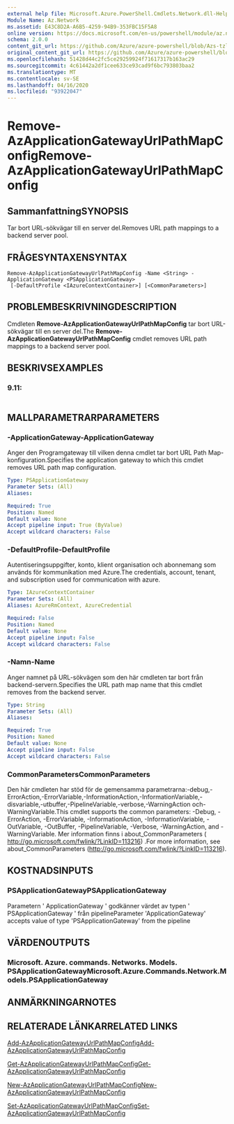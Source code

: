 ```yaml
---
external help file: Microsoft.Azure.PowerShell.Cmdlets.Network.dll-Help.xml
Module Name: Az.Network
ms.assetid: E43C8D2A-A6B5-4259-94B9-353FBC15F5A8
online version: https://docs.microsoft.com/en-us/powershell/module/az.network/remove-azapplicationgatewayurlpathmapconfig
schema: 2.0.0
content_git_url: https://github.com/Azure/azure-powershell/blob/Azs-tzl/src/Network/Network/help/Remove-AzApplicationGatewayUrlPathMapConfig.md
original_content_git_url: https://github.com/Azure/azure-powershell/blob/Azs-tzl/src/Network/Network/help/Remove-AzApplicationGatewayUrlPathMapConfig.md
ms.openlocfilehash: 51428d44c2fc5ce29259924f71617317b163ac29
ms.sourcegitcommit: 4c61442a2df1cee633ce93cad9f6bc793803baa2
ms.translationtype: MT
ms.contentlocale: sv-SE
ms.lasthandoff: 04/16/2020
ms.locfileid: "93922047"
---
```

# <span data-ttu-id="9cf41-101">Remove-AzApplicationGatewayUrlPathMapConfig</span><span class="sxs-lookup"><span data-stu-id="9cf41-101">Remove-AzApplicationGatewayUrlPathMapConfig</span></span>

## <span data-ttu-id="9cf41-102">Sammanfattning</span><span class="sxs-lookup"><span data-stu-id="9cf41-102">SYNOPSIS</span></span>
<span data-ttu-id="9cf41-103">Tar bort URL-sökvägar till en server del.</span><span class="sxs-lookup"><span data-stu-id="9cf41-103">Removes URL path mappings to a backend server pool.</span></span>

## <span data-ttu-id="9cf41-104">FRÅGESYNTAXEN</span><span class="sxs-lookup"><span data-stu-id="9cf41-104">SYNTAX</span></span>

```
Remove-AzApplicationGatewayUrlPathMapConfig -Name <String> -ApplicationGateway <PSApplicationGateway>
 [-DefaultProfile <IAzureContextContainer>] [<CommonParameters>]
```

## <span data-ttu-id="9cf41-105">PROBLEMBESKRIVNING</span><span class="sxs-lookup"><span data-stu-id="9cf41-105">DESCRIPTION</span></span>
<span data-ttu-id="9cf41-106">Cmdleten **Remove-AzApplicationGatewayUrlPathMapConfig** tar bort URL-sökvägar till en server del.</span><span class="sxs-lookup"><span data-stu-id="9cf41-106">The **Remove-AzApplicationGatewayUrlPathMapConfig** cmdlet removes URL path mappings to a backend server pool.</span></span>

## <span data-ttu-id="9cf41-107">BESKRIVS</span><span class="sxs-lookup"><span data-stu-id="9cf41-107">EXAMPLES</span></span>

### <span data-ttu-id="9cf41-108">9.1</span><span class="sxs-lookup"><span data-stu-id="9cf41-108">1:</span></span>
```

```

## <span data-ttu-id="9cf41-109">MALLPARAMETRAR</span><span class="sxs-lookup"><span data-stu-id="9cf41-109">PARAMETERS</span></span>

### <span data-ttu-id="9cf41-110">-ApplicationGateway</span><span class="sxs-lookup"><span data-stu-id="9cf41-110">-ApplicationGateway</span></span>
<span data-ttu-id="9cf41-111">Anger den Programgateway till vilken denna cmdlet tar bort URL Path Map-konfiguration.</span><span class="sxs-lookup"><span data-stu-id="9cf41-111">Specifies the application gateway to which this cmdlet removes URL path map configuration.</span></span>

```yaml
Type: PSApplicationGateway
Parameter Sets: (All)
Aliases: 

Required: True
Position: Named
Default value: None
Accept pipeline input: True (ByValue)
Accept wildcard characters: False
```

### <span data-ttu-id="9cf41-112">-DefaultProfile</span><span class="sxs-lookup"><span data-stu-id="9cf41-112">-DefaultProfile</span></span>
<span data-ttu-id="9cf41-113">Autentiseringsuppgifter, konto, klient organisation och abonnemang som används för kommunikation med Azure.</span><span class="sxs-lookup"><span data-stu-id="9cf41-113">The credentials, account, tenant, and subscription used for communication with azure.</span></span>

```yaml
Type: IAzureContextContainer
Parameter Sets: (All)
Aliases: AzureRmContext, AzureCredential

Required: False
Position: Named
Default value: None
Accept pipeline input: False
Accept wildcard characters: False
```

### <span data-ttu-id="9cf41-114">-Namn</span><span class="sxs-lookup"><span data-stu-id="9cf41-114">-Name</span></span>
<span data-ttu-id="9cf41-115">Anger namnet på URL-sökvägen som den här cmdleten tar bort från backend-servern.</span><span class="sxs-lookup"><span data-stu-id="9cf41-115">Specifies the URL path map name that this cmdlet removes from the backend server.</span></span>

```yaml
Type: String
Parameter Sets: (All)
Aliases: 

Required: True
Position: Named
Default value: None
Accept pipeline input: False
Accept wildcard characters: False
```

### <span data-ttu-id="9cf41-116">CommonParameters</span><span class="sxs-lookup"><span data-stu-id="9cf41-116">CommonParameters</span></span>
<span data-ttu-id="9cf41-117">Den här cmdleten har stöd för de gemensamma parametrarna:-debug,-ErrorAction,-ErrorVariable,-InformationAction,-InformationVariable,-disvariable,-utbuffer,-PipelineVariable,-verbose,-WarningAction och-WarningVariable.</span><span class="sxs-lookup"><span data-stu-id="9cf41-117">This cmdlet supports the common parameters: -Debug, -ErrorAction, -ErrorVariable, -InformationAction, -InformationVariable, -OutVariable, -OutBuffer, -PipelineVariable, -Verbose, -WarningAction, and -WarningVariable.</span></span> <span data-ttu-id="9cf41-118">Mer information finns i about_CommonParameters ( http://go.microsoft.com/fwlink/?LinkID=113216) .</span><span class="sxs-lookup"><span data-stu-id="9cf41-118">For more information, see about_CommonParameters (http://go.microsoft.com/fwlink/?LinkID=113216).</span></span>

## <span data-ttu-id="9cf41-119">KOSTNADS</span><span class="sxs-lookup"><span data-stu-id="9cf41-119">INPUTS</span></span>

### <span data-ttu-id="9cf41-120">PSApplicationGateway</span><span class="sxs-lookup"><span data-stu-id="9cf41-120">PSApplicationGateway</span></span>
<span data-ttu-id="9cf41-121">Parametern ' ApplicationGateway ' godkänner värdet av typen ' PSApplicationGateway ' från pipeline</span><span class="sxs-lookup"><span data-stu-id="9cf41-121">Parameter 'ApplicationGateway' accepts value of type 'PSApplicationGateway' from the pipeline</span></span>

## <span data-ttu-id="9cf41-122">VÄRDEN</span><span class="sxs-lookup"><span data-stu-id="9cf41-122">OUTPUTS</span></span>

### <span data-ttu-id="9cf41-123">Microsoft. Azure. commands. Networks. Models. PSApplicationGateway</span><span class="sxs-lookup"><span data-stu-id="9cf41-123">Microsoft.Azure.Commands.Network.Models.PSApplicationGateway</span></span>

## <span data-ttu-id="9cf41-124">ANMÄRKNINGAR</span><span class="sxs-lookup"><span data-stu-id="9cf41-124">NOTES</span></span>

## <span data-ttu-id="9cf41-125">RELATERADE LÄNKAR</span><span class="sxs-lookup"><span data-stu-id="9cf41-125">RELATED LINKS</span></span>

[<span data-ttu-id="9cf41-126">Add-AzApplicationGatewayUrlPathMapConfig</span><span class="sxs-lookup"><span data-stu-id="9cf41-126">Add-AzApplicationGatewayUrlPathMapConfig</span></span>](./Add-AzApplicationGatewayUrlPathMapConfig.md)

[<span data-ttu-id="9cf41-127">Get-AzApplicationGatewayUrlPathMapConfig</span><span class="sxs-lookup"><span data-stu-id="9cf41-127">Get-AzApplicationGatewayUrlPathMapConfig</span></span>](./Get-AzApplicationGatewayUrlPathMapConfig.md)

[<span data-ttu-id="9cf41-128">New-AzApplicationGatewayUrlPathMapConfig</span><span class="sxs-lookup"><span data-stu-id="9cf41-128">New-AzApplicationGatewayUrlPathMapConfig</span></span>](./New-AzApplicationGatewayUrlPathMapConfig.md)

[<span data-ttu-id="9cf41-129">Set-AzApplicationGatewayUrlPathMapConfig</span><span class="sxs-lookup"><span data-stu-id="9cf41-129">Set-AzApplicationGatewayUrlPathMapConfig</span></span>](./Set-AzApplicationGatewayUrlPathMapConfig.md)


